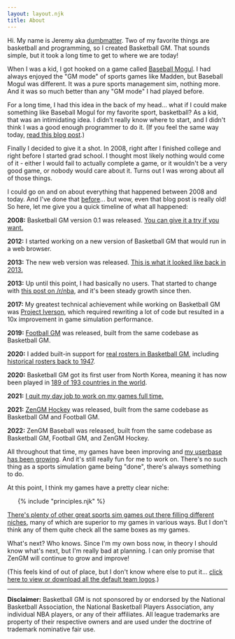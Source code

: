 ```yaml
---
layout: layout.njk
title: About
---
```


<style>
.headline {
    font-weight: bold;
}
</style>

Hi. My name is Jeremy aka [dumbmatter](https://dumbmatter.com/). Two of my favorite things are basketball and programming, so I created Basketball GM. That sounds simple, but it took a long time to get to where we are today!

When I was a kid, I got hooked on a game called [Baseball Mogul](https://www.sportsmogul.com/). I had always enjoyed the "GM mode" of sports games like Madden, but Baseball Mogul was different. It was a pure sports management sim, nothing more. And it was so much better than any "GM mode" I had played before.

For a long time, I had this idea in the back of my head... what if I could make something like Baseball Mogul for my favorite sport, basketball? As a kid, that was an intimidating idea. I didn't really know where to start, and I didn't think I was a good enough programmer to do it. (If you feel the same way today, [read this blog post](/blog/2019/07/so-you-want-to-write-a-sports-sim-game/).)

Finally I decided to give it a shot. In 2008, right after I finished college and right before I started grad school. I thought most likely nothing would come of it - either I would fail to actually complete a game, or it wouldn't be a very good game, or nobody would care about it. Turns out I was wrong about all of those things.

I could go on and on about everything that happened between 2008 and today. And I've done that [before](/blog/2013/12/development-history)... but wow, even that blog post is really old! So here, let me give you a quick timeline of what all happened:

<b class="text-highlight">2008:</b> Basketball GM version 0.1 was released. [You can give it a try if you want.](https://basketball-gm.com/old/)

<b class="text-highlight">2012:</b> I started working on a new version of Basketball GM that would run in a web browser.

<b class="text-highlight">2013:</b> The new web version was released. [This is what it looked like back in 2013.](https://old.basketball-gm.com/)

<b class="text-highlight">2013:</b> Up until this point, I had basically no users. That started to change with [this post on /r/nba](https://www.reddit.com/r/nba/comments/1j1e6q/i_made_a_singleplayer_basketball_management/), and it's been steady growth since then.

<b class="text-highlight">2017:</b> My greatest technical achievement while working on Basketball GM was [Project Iverson](/blog/tag/project-iverson/), which required rewriting a lot of code but resulted in a 10x improvement in game simulation performance.

<b class="text-highlight">2019:</b> [Football GM](/blog/2019/04/welcome/) was released, built from the same codebase as Basketball GM.

<b class="text-highlight">2020:</b> I added built-in support for [real rosters in Basketball GM](/blog/2020/04/real-players/), including [historical rosters back to 1947](/blog/2020/06/real-rosters-back-to-1947-contraction/).

<b class="text-highlight">2020:</b> Basketball GM got its first user from North Korea, meaning it has now been played in [189 of 193 countries in the world](/blog/2019/10/world-domination/).

<b class="text-highlight">2021:</b> [I quit my day job to work on my games full time.](/blog/2021/01/full-time-job/)

<b class="text-highlight">2021:</b> [ZenGM Hockey](https://www.reddit.com/r/ZenGMHockey/comments/lw79il/oh_shit_new_zengm_hockey_out_now_the_past_6_years/) was released, built from the same codebase as Basketball GM and Football GM.

<b class="text-highlight">2022:</b> ZenGM Baseball was released, built from the same codebase as Basketball GM, Football GM, and ZenGM Hockey.

All throughout that time, my games have been improving and [my userbase has been growing](/blog/tag/milestone/). And it's still really fun for me to work on. There's no such thing as a sports simulation game being "done", there's always something to do.

At this point, I think my games have a pretty clear niche:

<ul>
{% include "principles.njk" %}
</ul>

[There's plenty of other great sports sim games out there filling different niches](https://gmgames.org/), many of which are superior to my games in various ways. But I don't think any of them quite check all the same boxes as my games.

What's next? Who knows. Since I'm my own boss now, in theory I should know what's next, but I'm really bad at planning. I can only promise that ZenGM will continue to grow and improve!

(This feels kind of out of place, but I don't know where else to put it... <a href="/logos/">click here to view or download all the default team logos</a>.)

<hr>

**Disclaimer:** Basketball GM is not sponsored by or endorsed by the National Basketball Association, the National Basketball Players Association, any individual NBA players, or any of their affiliates. All league trademarks are property of their respective owners and are used under the doctrine of trademark nominative fair use.

